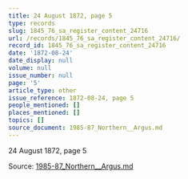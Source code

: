 ```yaml
---
title: 24 August 1872, page 5
type: records
slug: 1845_76_sa_register_content_24716
url: /records/1845_76_sa_register_content_24716/
record_id: 1845_76_sa_register_content_24716
date: '1872-08-24'
date_display: null
volume: null
issue_number: null
page: '5'
article_type: other
issue_reference: 1872-08-24, page 5
people_mentioned: []
places_mentioned: []
topics: []
source_document: 1985-87_Northern__Argus.md
---
```


24 August 1872, page 5

Source: [1985-87_Northern__Argus.md](/downloads/markdown/1985-87_Northern__Argus.md)
